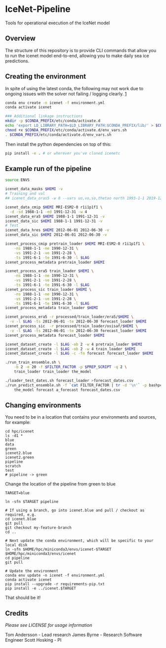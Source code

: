 # IceNet-Pipeline
Tools for operational execution of the IceNet model

## Overview

The structure of this repository is to provide CLI commands that allow you to
 run the icenet model end-to-end, allowing you to make daily sea ice 
 predictions.

## Creating the environment

In spite of using the latest conda, the following may not work due to ongoing 
issues with the solver not failing / logging clearly. [1]

```bash
conda env create -n icenet -f environment.yml
conda activate icenet

### Additional linkage instructions
mkdir -p $CONDA_PREFIX/etc/conda/activate.d
echo 'export LD_LIBRARY_PATH=$LD_LIBRARY_PATH:$CONDA_PREFIX/lib/' > $CONDA_PREFIX/etc/conda/activate.d/env_vars.sh
chmod +x $CONDA_PREFIX/etc/conda/activate.d/env_vars.sh
. $CONDA_PREFIX/etc/conda/activate.d/env_vars.sh
```

Then install the python dependencies on top of this:

```bash
pip install -e . # or wherever you've cloned icenetc
```

## Example run of the pipeline

```bash
source ENVS

icenet_data_masks $HEMI -v
# Training and val
## icenet_data_oras5 -w 8 --vars uo,vo,so,thetao north 1993-1-1 2019-12-31

icenet_data_cmip $HEMI MRI-ESM2-0 r1i1p1f1 \
  -d -sd 1988-1-1 -ed 1991-12-31 -w 4
icenet_data_era5 $HEMI 1988-1-1 1991-12-31 -v
icenet_data_sic $HEMI 1988-1-1 1991-12-31 -v
# Test
icenet_data_hres $HEMI 2012-06-01 2012-06-30 -v
icenet_data_sic $HEMI 2012-06-01 2012-06-30 -v

icenet_process_cmip pretrain_loader $HEMI MRI-ESM2-0 r1i1p1f1 \
    -ns 1988-1-1 -ne 1990-12-31 \
    -vs 1991-2-1 -ve 1991-2-28 \
    -ts 1991-6-1 -te 1991-6-30 -l $LAG 
icenet_process_metadata pretrain_loader $HEMI

icenet_process_era5 train_loader $HEMI \
    -ns 1988-1-1 -ne 1990-12-31 \
    -vs 1991-2-1 -ve 1991-2-28 \
    -ts 1991-6-1 -te 1991-6-30 -l $LAG 
icenet_process_sic train_loader $HEMI \
    -ns 1988-1-1 -ne 1990-12-31 \
    -vs 1991-2-1 -ve 1991-2-28 \
    -ts 1991-6-1 -te 1991-6-30 -l $LAG 
icenet_process_metadata train_loader $HEMI

icenet_process_era5 -r processed/train_loader/era5/$HEMI \
  -v -l $LAG -ts 2012-06-01 -te 2012-06-30 forecast_loader $HEMI
icenet_process_sic  -r processed/train_loader/osisaf/$HEMI \
  -v -l $LAG -ts 2012-06-01 -te 2012-06-30 forecast_loader $HEMI
icenet_process_metadata forecast_loader $HEMI

icenet_dataset_create -l $LAG -ob 2 -w 4 pretrain_loader $HEMI
icenet_dataset_create -l $LAG -ob 2 -w 4 train_loader $HEMI
icenet_dataset_create -l $LAG -c -fn forecast forecast_loader $HEMI

./run_train_ensemble.sh \
    -b 2 -e 20 -f $FILTER_FACTOR -p $PREP_SCRIPT -q 2 \
    train_loader train_loader the_model

./loader_test_dates.sh forecast_loader >forecast_dates.csv
./run_predict_ensemble.sh -f `cat FILTER_FACTOR | tr -d '\n'` -p bashpc.sh \
    the_model forecast a_forecast forecast_dates.csv
```

## Changing environments

You need to be in a location that contains your environments and sources, for 
example: 

```commandline
cd hpc/icenet
ls -d1 *
blue
data
green
icenet2.blue
icenet2.green
pipeline
scratch
test
# pipeline -> green
```

Change the location of the pipeline from green to blue

```commandline
TARGET=blue

ln -sfn $TARGET pipeline

# If using a branch, go into icenet.blue and pull / checkout as required, e.g.
cd icenet.blue
git pull
git checkout my-feature-branch
cd ..

# Next update the conda environment, which will be specific to your local disk
ln -sfn $HOME/hpc/miniconda3/envs/icenet-$TARGET $HOME/hpc/miniconda3/envs/icenet
cd pipeline
git pull

# Update the environment
conda env update -n icenet -f environment.yml
conda activate icenet
pip install --upgrade -r requirements-pip.txt
pip install -e ../icenet.$TARGET
```

That should be it! 

## Credits

*Please see LICENSE for usage information*

Tom Andersson - Lead research
James Byrne - Research Software Engineer
Scott Hosking - PI

[1]: https://github.com/conda/conda/issues?q=is%3Aissue+is%3Aopen+solving
